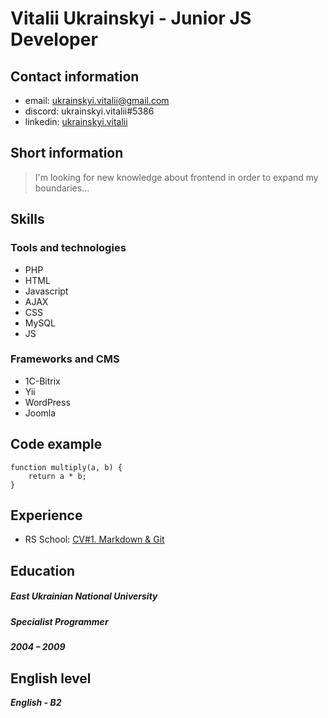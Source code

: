 # Vitalii Ukrainskyi - Junior JS Developer

## Contact information
* email: ukrainskyi.vitalii@gmail.com
* discord: ukrainskyi.vitalii#5386
* linkedin: [ukrainskyi.vitalii](https://linkedin.com/in/vitalii-ukrainskyi-5a9a09134)

## Short information
> I'm looking for new knowledge about frontend in order to expand my boundaries...

## Skills 
### Tools and technologies
* PHP
* HTML
* Javascript
* AJAX
* CSS
* MySQL
* JS

### Frameworks and CMS
* 1C-Bitrix
* Yii
* WordPress
* Joomla

## Code example
```
function multiply(a, b) {
    return a * b;
}
```
## Experience
* RS School: [CV#1. Markdown & Git](https://github.com/ukrainskyi-vitalii/rsschool-cv/tree/gh-pages)

## Education
##### East Ukrainian National University
##### Specialist Programmer
##### 2004 – 2009

## English level
___English - B2___
